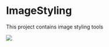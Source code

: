 # ImageStyling
This project contains image styling tools

![](https://giphy.com/gifs/3o7aDffvAGwKgJ5Kxy/html5)
